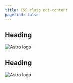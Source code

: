 ```yaml
---
title: CSS class not-content
pagefind: false
---
```


<h2>Heading</h2>

<img src="https://astro.build/assets/press/astro-logo-light-gradient.png" alt="Astro logo" />

<div class="not-content">
  <h2>Heading</h2>

  <img src="https://astro.build/assets/press/astro-logo-light-gradient.png" alt="Astro logo" />
</div>
